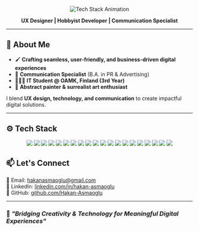 <p align="center">
  <img src="https://raw.githubusercontent.com/Hakan-Asmaoglu/Hakan-Asmaoglu/main/assets/tech-stack-animated.svg" alt="Tech Stack Animation"/>
</p>

<style>
  .cursor {
    animation: blink 1s infinite;
  }
  
  @keyframes blink {
    50% { opacity: 0; }
  }
</style>

<p align="center">
  <strong>UX Designer | Hobbyist Developer | Communication Specialist</strong>
</p>

---

## 🎨 **About Me**

- 🖌 **Crafting seamless, user-friendly, and business-driven digital experiences**  
- 💬 **Communication Specialist** (B.A. in PR & Advertising)  
- 👨🏻‍🎓 **IT Student @ OAMK, Finland (3rd Year)**  
- 🎨 **Abstract painter & surrealist art enthusiast**  

I blend **UX design, technology, and communication** to create impactful digital solutions.

---

## ⚙️ **Tech Stack**

<p align="center">
  <img src="https://img.shields.io/badge/HTML5-%23E34F26.svg?style=for-the-badge&logo=html5&logoColor=white" />
  <img src="https://img.shields.io/badge/CSS3-%231572B6.svg?style=for-the-badge&logo=css3&logoColor=white" />
  <img src="https://img.shields.io/badge/JavaScript-%23F7DF1E.svg?style=for-the-badge&logo=javascript&logoColor=black" />
  <img src="https://img.shields.io/badge/Python-%233776AB.svg?style=for-the-badge&logo=python&logoColor=white" />
  <img src="https://img.shields.io/badge/Java-%23ED8B00.svg?style=for-the-badge&logo=java&logoColor=white" />
  <img src="https://img.shields.io/badge/TypeScript-%23007ACC.svg?style=for-the-badge&logo=typescript&logoColor=white" />
  <img src="https://img.shields.io/badge/React-%2361DAFB.svg?style=for-the-badge&logo=react&logoColor=black" />
  <img src="https://img.shields.io/badge/Next.js-%23000000.svg?style=for-the-badge&logo=next.js&logoColor=white" />
  <img src="https://img.shields.io/badge/TailwindCSS-%2306B6D4.svg?style=for-the-badge&logo=tailwindcss&logoColor=white" />
  <img src="https://img.shields.io/badge/Node.js-%23339933.svg?style=for-the-badge&logo=node.js&logoColor=white" />
  <img src="https://img.shields.io/badge/SQL-%230074C1.svg?style=for-the-badge&logo=sqlite&logoColor=white" />
  <img src="https://img.shields.io/badge/Google%20Cloud-%234285F4.svg?style=for-the-badge&logo=google-cloud&logoColor=white" />
  <img src="https://img.shields.io/badge/Amazon%20AWS-%23FF9900.svg?style=for-the-badge&logo=amazon-aws&logoColor=white" />
  <img src="https://img.shields.io/badge/Git-%23F05032.svg?style=for-the-badge&logo=git&logoColor=white" />
  <img src="https://img.shields.io/badge/GitHub-%23181717.svg?style=for-the-badge&logo=github&logoColor=white" />
  <img src="https://img.shields.io/badge/Linux-%23FCC624.svg?style=for-the-badge&logo=linux&logoColor=black" />
  <img src="https://img.shields.io/badge/Microsoft%20Azure-%230072C6.svg?style=for-the-badge&logo=microsoft-azure&logoColor=white" />
  <img src="https://img.shields.io/badge/Figma-%23F24E1E.svg?style=for-the-badge&logo=figma&logoColor=white" />
  <img src="https://img.shields.io/badge/Adobe%20Photoshop-%2331A8FF.svg?style=for-the-badge&logo=adobe-photoshop&logoColor=white" />
  <img src="https://img.shields.io/badge/Adobe%20Illustrator-%23FF9A00.svg?style=for-the-badge&logo=adobe-illustrator&logoColor=white" />
</p> 

## 📫 **Let's Connect**

📧 Email: [hakanasmaoglu@gmail.com](mailto:hakanasmaoglu@gmail.com)  
🔗 LinkedIn: [linkedin.com/in/hakan-asmaoglu](https://www.linkedin.com/in/hakan-asmaoglu)  
🐙 GitHub: [github.com/Hakan-Asmaoglu](https://github.com/Hakan-Asmaoglu)  

---

### 🚀 *"Bridging Creativity & Technology for Meaningful Digital Experiences"*  
